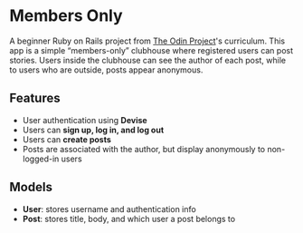 # Members Only

A beginner Ruby on Rails project from [The Odin Project](https://www.theodinproject.com/)'s curriculum. This app is a simple “members-only” clubhouse where registered users can post stories. Users inside the clubhouse can see the author of each post, while to users who are outside, posts appear anonymous.

## Features

- User authentication using **Devise**
- Users can **sign up, log in, and log out**
- Users can **create posts**
- Posts are associated with the author, but display anonymously to non-logged-in users

## Models

- **User**: stores username and authentication info
- **Post**: stores title, body, and which user a post belongs to
